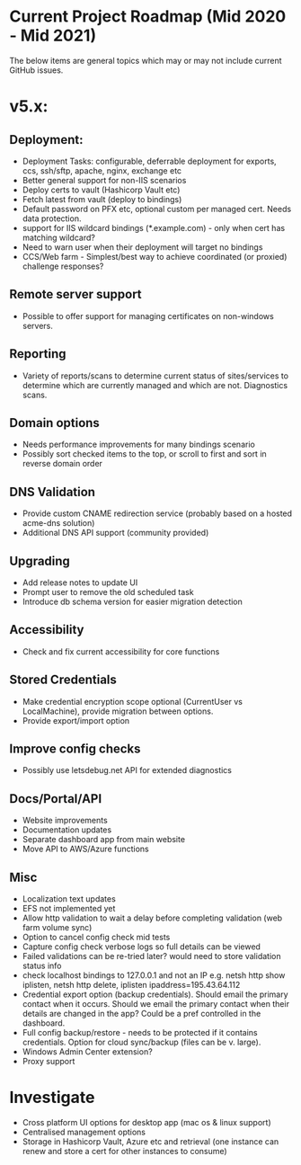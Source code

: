 # Current Project Roadmap (Mid 2020 - Mid 2021)

The below items are general topics which may or may not include current GitHub issues.

# v5.x:

## Deployment:
* Deployment Tasks: configurable, deferrable deployment for exports, ccs, ssh/sftp, apache, nginx, exchange etc
* Better general support for non-IIS scenarios
* Deploy certs to vault (Hashicorp Vault etc)
* Fetch latest from vault (deploy to bindings)
* Default password on PFX etc, optional custom per managed cert. Needs data protection.
* support for IIS wildcard bindings (*.example.com) - only when cert has matching wildcard?
* Need to warn user when their deployment will target no bindings
* CCS/Web farm - Simplest/best way to achieve coordinated (or proxied) challenge responses?

## Remote server support
* Possible to offer support for managing certificates on non-windows servers.

## Reporting
* Variety of reports/scans to determine current status of sites/services to determine which are currently managed and which are not. Diagnostics scans.

## Domain options
* Needs performance improvements for many bindings scenario
* Possibly sort checked items to the top, or scroll to first and sort in reverse domain order

## DNS Validation
* Provide custom CNAME redirection service (probably based on a hosted acme-dns solution)
* Additional DNS API support (community provided)

## Upgrading
* Add release notes to update UI
* Prompt user to remove the old scheduled task
* Introduce db schema version for easier migration detection

## Accessibility
* Check and fix current accessibility for core functions

## Stored Credentials
* Make credential encryption scope optional (CurrentUser vs LocalMachine), provide migration between options.
* Provide export/import option

## Improve config checks
* Possibly use letsdebug.net API for extended diagnostics

## Docs/Portal/API
* Website improvements
* Documentation updates
* Separate dashboard app from main website
* Move API to AWS/Azure functions

## Misc
* Localization text updates
* EFS not implemented yet
* Allow http validation to wait a delay before completing validation (web farm volume sync)
* Option to cancel config check mid tests
* Capture config check verbose logs so full details can be viewed
* Failed validations can be re-tried later? would need to store validation status info
* check localhost bindings to 127.0.0.1 and not an IP e.g. netsh http show iplisten, netsh http delete, iplisten ipaddress=195.43.64.112 
* Credential export option (backup credentials). Should email the primary contact when it occurs. Should we email the primary contact when their details are changed in the app? Could be a pref controlled in the dashboard.
* Full config backup/restore - needs to be protected if it contains credentials. Option for cloud sync/backup (files can be v. large).
* Windows Admin Center extension?
* Proxy support

# Investigate
* Cross platform UI options for desktop app (mac os & linux support)
* Centralised management options
* Storage in Hashicorp Vault, Azure etc and retrieval (one instance can renew and store a cert for other instances to consume)
